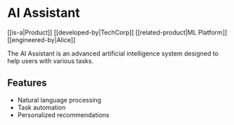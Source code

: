 # AI Assistant

[[is-a|Product]]
[[developed-by|TechCorp]]
[[related-product|ML Platform]]
[[engineered-by|Alice]]

The AI Assistant is an advanced artificial intelligence system designed to help users with various tasks.

## Features

- Natural language processing
- Task automation
- Personalized recommendations
